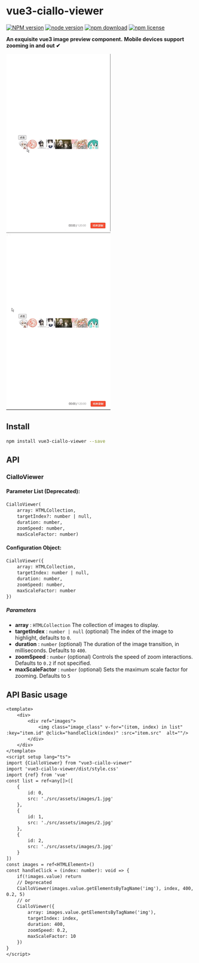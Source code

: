 # vue3-ciallo-viewer

[![NPM version][npm-image]][npm-url] [![node version][node-image]][node-url] [![npm download][download-image]][download-url] [![npm license][license-image]][download-url]

**An exquisite vue3 image preview component.**
**Mobile devices support zooming in and out ✔**

![effect1](https://github.com/SuperArilo/vue3-ciallo-viewer/blob/main/gif/2.gif?raw=true)
![effect1](https://github.com/SuperArilo/vue3-ciallo-viewer/blob/main/gif/1.gif?raw=true)

## Install

```bash
npm install vue3-ciallo-viewer --save
```

## API

### CialloViewer

#### Parameter List (Deprecated):
```
CialloViewer(
    array: HTMLCollection,
    targetIndex?: number | null,
    duration: number,
    zoomSpeed: number,
    maxScaleFactor: number)
```
#### Configuration Object:
```
CialloViewer({
    array: HTMLCollection,
    targetIndex: number | null,
    duration: number,
    zoomSpeed: number,
    maxScaleFactor: number
})
```
##### Parameters

* **array** : `HTMLCollection`
  The collection of images to display.
* **targetIndex** : `number | null` (optional)
  The index of the image to highlight, defaults to `0`.
* **duration** : `number` (optional)
  The duration of the image transition, in milliseconds. Defaults to `400`.
* **zoomSpeed** : `number` (optional)
  Controls the speed of zoom interactions. Defaults to `0.2` if not specified.
* **maxScaleFactor** : `number` (optional)
  Sets the maximum scale factor for zooming. Defaults to `5`

## API Basic usage

```
<template>
    <div>
        <div ref="images">
            <img class="image_class" v-for="(item, index) in list" :key="item.id" @click="handleClick(index)" :src="item.src"  alt=""/>
        </div>
    </div>
</template>
<script setup lang="ts">
import {CialloViewer} from "vue3-ciallo-viewer"
import 'vue3-ciallo-viewer/dist/style.css'
import {ref} from 'vue'
const list = ref<any[]>([
    {
        id: 0,
        src: './src/assets/images/1.jpg'
    },
    {
        id: 1,
        src: './src/assets/images/2.jpg'
    },
    {
        id: 2,
        src: './src/assets/images/3.jpg'
    }
])
const images = ref<HTMLElement>()
const handleClick = (index: number): void => {
    if(!images.value) return
    // Deprecated
    CialloViewer(images.value.getElementsByTagName('img'), index, 400, 0.2, 5)
    // or
    CialloViewer({
        array: images.value.getElementsByTagName('img'),
        targetIndex: index,
        duration: 400,
        zoomSpeed: 0.2,
        maxScaleFactor: 10
    })
}
</script>
```

[npm-image]: https://img.shields.io/npm/v/vue3-ciallo-viewer.svg?style=flat-square
[npm-url]: https://npmjs.org/package/vue3-ciallo-viewer
[travis-image]: https://img.shields.io/travis/vue3-ciallo-viewer.svg?style=flat-square
[travis-url]: https://travis-ci.org/vue3-ciallo-viewer
[coveralls-image]: https://img.shields.io/coveralls/vue3-ciallo-viewer.svg?style=flat-square
[coveralls-url]: https://coveralls.io/r/vue3-ciallo-viewer?branch=master
[david-image]: https://img.shields.io/david/vue3-ciallo-viewer.svg?style=flat-square
[david-url]: https://david-dm.org/vue3-ciallo-viewer
[node-image]: https://img.shields.io/badge/node.js-%3E=_19-green.svg?style=flat-square
[node-url]: http://nodejs.org/download/
[download-image]: https://img.shields.io/npm/dm/vue3-ciallo-viewer.svg?style=flat-square
[download-url]: https://npmjs.org/package/vue3-ciallo-viewer
[license-image]: https://img.shields.io/npm/l/vue3-ciallo-viewer.svg
